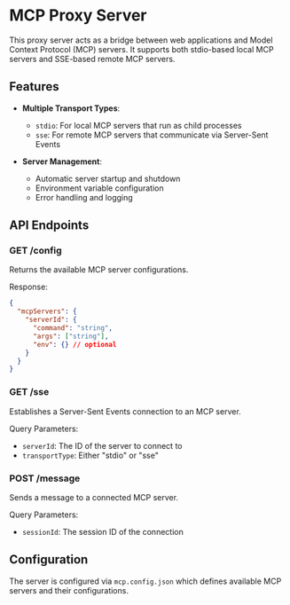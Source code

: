 # MCP Proxy Server

This proxy server acts as a bridge between web applications and Model Context Protocol (MCP) servers. It supports both stdio-based local MCP servers and SSE-based remote MCP servers.

## Features

- **Multiple Transport Types**:

  - `stdio`: For local MCP servers that run as child processes
  - `sse`: For remote MCP servers that communicate via Server-Sent Events

- **Server Management**:
  - Automatic server startup and shutdown
  - Environment variable configuration
  - Error handling and logging

## API Endpoints

### GET /config

Returns the available MCP server configurations.

Response:

```json
{
  "mcpServers": {
    "serverId": {
      "command": "string",
      "args": ["string"],
      "env": {} // optional
    }
  }
}
```

### GET /sse

Establishes a Server-Sent Events connection to an MCP server.

Query Parameters:

- `serverId`: The ID of the server to connect to
- `transportType`: Either "stdio" or "sse"

### POST /message

Sends a message to a connected MCP server.

Query Parameters:

- `sessionId`: The session ID of the connection

## Configuration

The server is configured via `mcp.config.json` which defines available MCP servers and their configurations.

